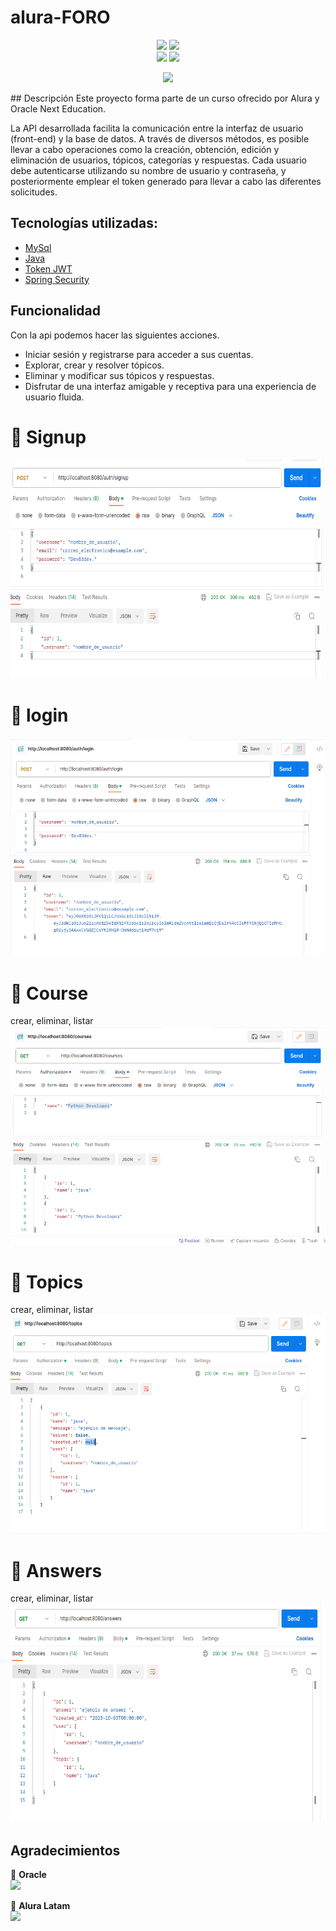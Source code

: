 # alura-FORO

<p align="center">
  <img src="https://img.shields.io/badge/Alura_ONE-Challenge%234-orange">
  <img src="https://img.shields.io/badge/Status-finalizado-blue"><br>
  <img src="https://img.shields.io/badge/JRE-17-red">
  <img src="https://img.shields.io/badge/Spring_Boot-3.1.4-green">
</p>

<p align="center" >
     <img width="300" heigth="300" src="https://d335luupugsy2.cloudfront.net/cms%2Ffiles%2F10224%2F1673890737Prancheta_9.png?utm_campaign=alura_latam_-_challenge_email_projeto_8_esp&utm_medium=email&utm_source=RD+Station">
</p>
## Descripción
Este proyecto forma parte de un curso ofrecido por Alura y Oracle Next Education.

La API desarrollada facilita la comunicación entre la interfaz de usuario (front-end) y la base de datos. A través de diversos métodos, es posible llevar a cabo operaciones como la creación, obtención, edición y eliminación de usuarios, tópicos, categorías y respuestas. Cada usuario debe autenticarse utilizando su nombre de usuario y contraseña, y posteriormente emplear el token generado para llevar a cabo las diferentes solicitudes.
## Tecnologías utilizadas:

- [MySql](https://www.mysql.com/)
- [Java](https://www.java.com/en/)
- [Token JWT](https://jwt.io/)
- [Spring Security](https://start.spring.io/)

## Funcionalidad
Con la api podemos hacer las siguientes acciones.

- Iniciar sesión y registrarse para acceder a sus cuentas.
- Explorar, crear y resolver tópicos.
- Eliminar y modificar sus tópicos y respuestas.
- Disfrutar de una interfaz amigable y receptiva para una experiencia de usuario fluida.


<h1>🔐 Signup</h1>
  
 <img src="https://github.com/YupaTT/alura-FORO/blob/main/asset/signup.png"  width=800 height="350">

<h1>🔐 login</h1>

 <img src="https://github.com/YupaTT/alura-FORO/blob/main/asset/login.png"  width=800 height="350">

<h1>📜 Course</h1>
 crear,  eliminar, listar
 <img src="https://github.com/YupaTT/alura-FORO/blob/main/asset/course.png"  width=800 height="350">

<h1>📜 Topics</h1>
 crear,  eliminar, listar
 <img src="https://github.com/YupaTT/alura-FORO/blob/main/asset/topics.png"  width=800 height="350">

<h1>📜 Answers</h1>
 crear,  eliminar, listar
 <img src="https://github.com/YupaTT/alura-FORO/blob/main/asset/answers.png"  width=800 height="350">



## Agradecimientos
🧡 <strong>Oracle</strong></br>
<a href="https://www.linkedin.com/company/oracle/" target="_blank">
<img src="https://img.shields.io/badge/-LinkedIn-%230077B5?style=for-the-badge&logo=linkedin&logoColor=white" target="_blank"></a>

💙 <strong>Alura Latam</strong></br>
<a href="https://www.linkedin.com/company/alura-latam/mycompany/" target="_blank">
<img src="https://img.shields.io/badge/-LinkedIn-%230077B5?style=for-the-badge&logo=linkedin&logoColor=white" target="_blank"></a>

